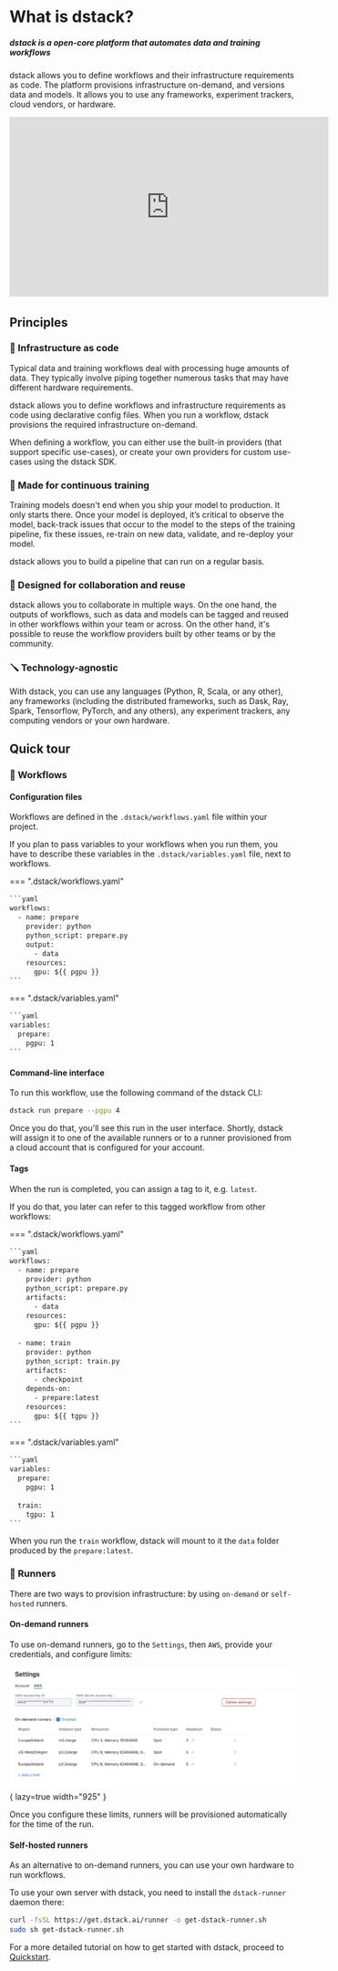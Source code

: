 # What is dstack?

##### dstack is a open-core platform that automates data and training workflows

dstack allows you to define workflows and their infrastructure requirements as code. 
The platform provisions infrastructure on-demand, and versions data and models.
It allows you to use any frameworks, experiment trackers, cloud vendors, or hardware.

<div class="video-wrapper">
    <iframe width="560" height="315" src="https://www.youtube.com/embed/7ZfH3h0VM50"  frameborder="0"  allowfullscreen></iframe>
</div>

## Principles

### 🤖 Infrastructure as code

Typical data and training workflows deal with processing huge amounts of data. They typically involve
piping together numerous tasks that may have different hardware requirements.

dstack allows you to define workflows and infrastructure requirements as code using declarative config files. 
When you run a workflow, dstack provisions the required infrastructure on-demand.

When defining a workflow, you can either use the built-in providers (that support specific use-cases), 
or create your own providers for custom use-cases using the dstack SDK.

### 🧬 Made for continuous training

Training models doesn't end when you ship your model to production. It only starts there. Once your model is deployed,
it’s critical to observe the model, back-track issues that occur to the model to the steps of the training pipeline, fix
these issues, re-train on new data, validate, and re-deploy your model.

dstack allows you to build a pipeline that can run on a regular basis.

### 🤝 Designed for collaboration and reuse

dstack allows you to collaborate in multiple ways. On the one hand, the outputs of workflows, such as data and models
can be tagged and reused in other workflows within your team or across.
On the other hand, it's possible to reuse the workflow providers built by other teams or by the community.

### 🪛 Technology-agnostic

With dstack, you can use any languages (Python, R, Scala, or any other), any frameworks (including the distributed
frameworks, such as Dask, Ray, Spark, Tensorflow, PyTorch, and any others), any experiment trackers,
any computing vendors or your own hardware.

## Quick tour

### 🧬 Workflows

#### Configuration files

Workflows are defined in the `.dstack/workflows.yaml` file within your project. 

If you plan to pass variables to your workflows when you run them, you have to describe these variables in the 
`.dstack/variables.yaml` file, next to workflows.

=== ".dstack/workflows.yaml"

    ```yaml
    workflows:
      - name: prepare
        provider: python
        python_script: prepare.py
        output:
          - data
        resources:
          gpu: ${{ pgpu }}
    ```

=== ".dstack/variables.yaml"

    ```yaml
    variables:
      prepare:
        pgpu: 1
    ```

#### Command-line interface

To run this workflow, use the following command of the dstack CLI:

```bash
dstack run prepare --pgpu 4
```

Once you do that, you'll see this run in the user interface. Shortly, dstack will assign it to one of the available 
runners or to a runner provisioned from a cloud account that is configured for your account.

#### Tags

When the run is completed, you can assign a tag to it, e.g. `latest`. 
    
If you do that, you later can refer to this tagged workflow from other workflows:

=== ".dstack/workflows.yaml"

    ```yaml
    workflows:
      - name: prepare
        provider: python
        python_script: prepare.py
        artifacts:
          - data
        resources:
          gpu: ${{ pgpu }}

      - name: train
        provider: python
        python_script: train.py
        artifacts:
          - checkpoint
        depends-on:
          - prepare:latest
        resources:
          gpu: ${{ tgpu }}     
    ```

=== ".dstack/variables.yaml"

    ```yaml
    variables:
      prepare:
        pgpu: 1

      train:
        tgpu: 1
    ```

When you run the `train` workflow, dstack will mount to it the `data` folder produced by the `prepare:latest`.

### 🤖 Runners

There are two ways to provision infrastructure: by using `on-demand` or `self-hosted` runners.

#### On-demand runners

To use on-demand runners, go to the `Settings`, then `AWS`, provide your credentials, and configure limits:

![](images/dstack_on_demand_settings.png){ lazy=true width="925" }

Once you configure these limits, runners will be provisioned automatically for the time of the run.

#### Self-hosted runners

As an alternative to on-demand runners, you can use your own hardware to run workflows.

To use your own server with dstack, you need to install the `dstack-runner` daemon there:

```bash
curl -fsSL https://get.dstack.ai/runner -o get-dstack-runner.sh
sudo sh get-dstack-runner.sh
```

For a more detailed tutorial on how to get started with dstack, proceed
to [Quickstart](quickstart.md).
